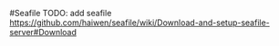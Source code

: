 #Seafile
TODO: add seafile
https://github.com/haiwen/seafile/wiki/Download-and-setup-seafile-server#Download
